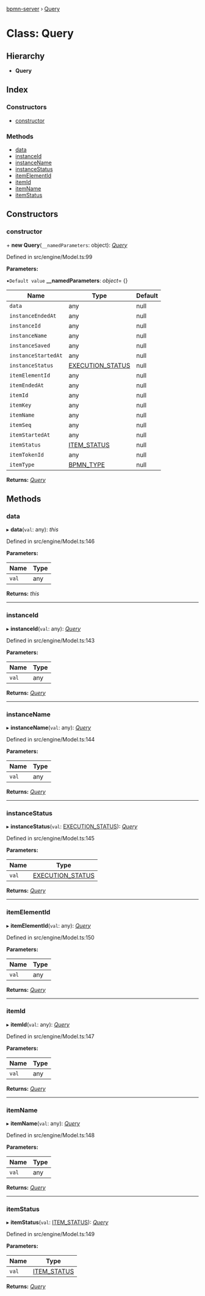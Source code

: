 [bpmn-server](../README.md) › [Query](query.md)

# Class: Query

## Hierarchy

* **Query**

## Index

### Constructors

* [constructor](query.md#constructor)

### Methods

* [data](query.md#data)
* [instanceId](query.md#instanceid)
* [instanceName](query.md#instancename)
* [instanceStatus](query.md#instancestatus)
* [itemElementId](query.md#itemelementid)
* [itemId](query.md#itemid)
* [itemName](query.md#itemname)
* [itemStatus](query.md#itemstatus)

## Constructors

###  constructor

\+ **new Query**(`__namedParameters`: object): *[Query](query.md)*

Defined in src/engine/Model.ts:99

**Parameters:**

▪`Default value`  **__namedParameters**: *object*= {}

Name | Type | Default |
------ | ------ | ------ |
`data` | any | null |
`instanceEndedAt` | any | null |
`instanceId` | any | null |
`instanceName` | any | null |
`instanceSaved` | any | null |
`instanceStartedAt` | any | null |
`instanceStatus` | [EXECUTION_STATUS](../enums/execution_status.md) | null |
`itemElementId` | any | null |
`itemEndedAt` | any | null |
`itemId` | any | null |
`itemKey` | any | null |
`itemName` | any | null |
`itemSeq` | any | null |
`itemStartedAt` | any | null |
`itemStatus` | [ITEM_STATUS](../enums/item_status.md) | null |
`itemTokenId` | any | null |
`itemType` | [BPMN_TYPE](../enums/bpmn_type.md) | null |

**Returns:** *[Query](query.md)*

## Methods

###  data

▸ **data**(`val`: any): *this*

Defined in src/engine/Model.ts:146

**Parameters:**

Name | Type |
------ | ------ |
`val` | any |

**Returns:** *this*

___

###  instanceId

▸ **instanceId**(`val`: any): *[Query](query.md)*

Defined in src/engine/Model.ts:143

**Parameters:**

Name | Type |
------ | ------ |
`val` | any |

**Returns:** *[Query](query.md)*

___

###  instanceName

▸ **instanceName**(`val`: any): *[Query](query.md)*

Defined in src/engine/Model.ts:144

**Parameters:**

Name | Type |
------ | ------ |
`val` | any |

**Returns:** *[Query](query.md)*

___

###  instanceStatus

▸ **instanceStatus**(`val`: [EXECUTION_STATUS](../enums/execution_status.md)): *[Query](query.md)*

Defined in src/engine/Model.ts:145

**Parameters:**

Name | Type |
------ | ------ |
`val` | [EXECUTION_STATUS](../enums/execution_status.md) |

**Returns:** *[Query](query.md)*

___

###  itemElementId

▸ **itemElementId**(`val`: any): *[Query](query.md)*

Defined in src/engine/Model.ts:150

**Parameters:**

Name | Type |
------ | ------ |
`val` | any |

**Returns:** *[Query](query.md)*

___

###  itemId

▸ **itemId**(`val`: any): *[Query](query.md)*

Defined in src/engine/Model.ts:147

**Parameters:**

Name | Type |
------ | ------ |
`val` | any |

**Returns:** *[Query](query.md)*

___

###  itemName

▸ **itemName**(`val`: any): *[Query](query.md)*

Defined in src/engine/Model.ts:148

**Parameters:**

Name | Type |
------ | ------ |
`val` | any |

**Returns:** *[Query](query.md)*

___

###  itemStatus

▸ **itemStatus**(`val`: [ITEM_STATUS](../enums/item_status.md)): *[Query](query.md)*

Defined in src/engine/Model.ts:149

**Parameters:**

Name | Type |
------ | ------ |
`val` | [ITEM_STATUS](../enums/item_status.md) |

**Returns:** *[Query](query.md)*
